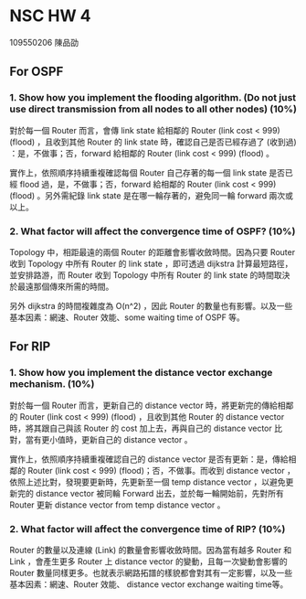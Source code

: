 # NSC HW 4

109550206 陳品劭

## For OSPF

### 1. Show how you implement the flooding algorithm. (Do not just use direct transmission from all nodes to all other nodes) (10%)

對於每一個 Router 而言，會傳 link state 給相鄰的 Router (link cost < 999) (flood) ，且收到其他 Router 的 link state 時，確認自己是否已經存過了 (收到過) ：是，不做事；否，forward 給相鄰的 Router (link cost < 999) (flood) 。

實作上，依照順序持續重複確認每個 Router 自己存著的每一個 link state 是否已經 flood 過，是，不做事；否，forward 給相鄰的 Router (link cost < 999) (flood) 。另外需紀錄 link state 是在哪一輪存著的，避免同一輪 forward 兩次或以上。

### 2. What factor will affect the convergence time of OSPF? (10%)

Topology 中，相距最遠的兩個 Router 的距離會影響收斂時間。因為只要 Router 收到 Topology 中所有 Router 的 link state ，即可透過 dijkstra 計算最短路徑，並安排路游，而 Router 收到 Topology 中所有 Router 的 link state 的時間取決於最遠那個傳來所需的時間。

另外 dijkstra 的時間複雜度為 O(n^2) ，因此 Router 的數量也有影響。以及一些基本因素：網速、Router 效能、some waiting time of OSPF 等。

## For RIP

### 1. Show how you implement the distance vector exchange mechanism. (10%)

對於每一個 Router 而言，更新自己的 distance vector 時，將更新完的傳給相鄰的 Router (link cost < 999) (flood) ，且收到其他 Router 的 distance vector 時，將其跟自己與該 Router 的 cost 加上去，再與自己的 distance vector 比對，當有更小值時，更新自己的 distance vector 。

實作上，依照順序持續重複確認自己的 distance vector 是否有更新：是，傳給相鄰的 Router (link cost < 999) (flood)；否，不做事。而收到 distance vector ，依照上述比對，發現要更新時，先更新至一個 temp distance vector ，以避免更新完的 distance vector 被同輪 Forward 出去，並於每一輪開始前，先對所有 Router 更新 distance vector from temp distance vector 。

### 2. What factor will affect the convergence time of RIP? (10%)

Router 的數量以及連線 (Link) 的數量會影響收斂時間。因為當有越多 Router 和 Link ，會產生更多 Router 上 distance vector 的變動，且每一次變動會影響的 Router 數量同樣更多。也就表示網路拓譜的樣貌都會對其有一定影響，以及一些基本因素：網速、Router 效能、 distance vector exchange waiting time等。
